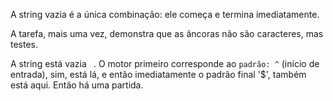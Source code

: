 
A string vazia é a única combinação: ele começa e termina imediatamente.

A tarefa, mais uma vez, demonstra que as âncoras não são caracteres, mas testes.

A string está vazia `` ``. O motor primeiro corresponde ao `padrão: ^` (início de entrada), sim, está lá, e então imediatamente o padrão final '$', também está aqui. Então há uma partida.
